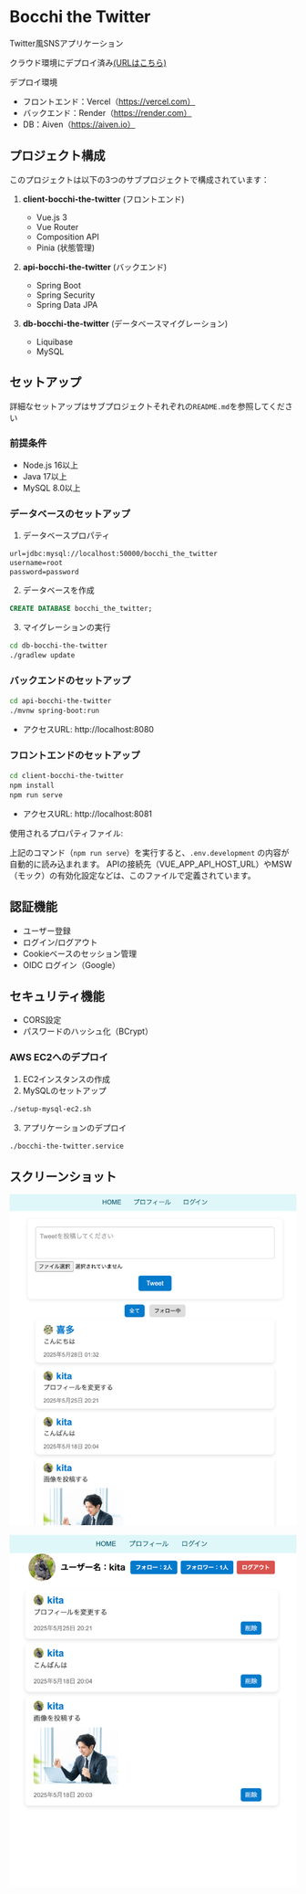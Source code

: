 # Bocchi the Twitter

Twitter風SNSアプリケーション

クラウド環境にデプロイ済み[(URLはこちら)](https://client-bocchi-the-twitter.vercel.app/)

デプロイ環境
- フロントエンド：Vercel（https://vercel.com）
- バックエンド：Render（https://render.com）
- DB：Aiven（https://aiven.io）

## プロジェクト構成

このプロジェクトは以下の3つのサブプロジェクトで構成されています：

1. **client-bocchi-the-twitter** (フロントエンド)
   - Vue.js 3
   - Vue Router
   - Composition API
   - Pinia (状態管理)

2. **api-bocchi-the-twitter** (バックエンド)
   - Spring Boot
   - Spring Security
   - Spring Data JPA

3. **db-bocchi-the-twitter** (データベースマイグレーション)
   - Liquibase
   - MySQL

## セットアップ
詳細なセットアップはサブプロジェクトそれぞれの`README.md`を参照してください

### 前提条件

- Node.js 16以上
- Java 17以上
- MySQL 8.0以上

### データベースのセットアップ

1. データベースプロパティ

```properties
url=jdbc:mysql://localhost:50000/bocchi_the_twitter
username=root
password=password
```
2. データベースを作成
```sql
CREATE DATABASE bocchi_the_twitter;
```
3. マイグレーションの実行
```bash
cd db-bocchi-the-twitter
./gradlew update
```

### バックエンドのセットアップ

```bash
cd api-bocchi-the-twitter
./mvnw spring-boot:run
```

- アクセスURL: http://localhost:8080

### フロントエンドのセットアップ

```bash
cd client-bocchi-the-twitter
npm install
npm run serve
```

- アクセスURL: http://localhost:8081

使用されるプロパティファイル:

上記のコマンド（`npm run serve`）を実行すると、`.env.development` の内容が自動的に読み込まれます。
APIの接続先（VUE_APP_API_HOST_URL）やMSW（モック）の有効化設定などは、このファイルで定義されています。


## 認証機能

- ユーザー登録
- ログイン/ログアウト
- Cookieベースのセッション管理
- OIDC ログイン（Google）


## セキュリティ機能

- CORS設定
- パスワードのハッシュ化（BCrypt）


### AWS EC2へのデプロイ

1. EC2インスタンスの作成
2. MySQLのセットアップ
```bash
./setup-mysql-ec2.sh
```
3. アプリケーションのデプロイ
```bash
./bocchi-the-twitter.service
```


## スクリーンショット

![トップページのスクリーンショット](./docs/top.png)

![プロフィールのスクリーンショット](./docs/profile.png)
